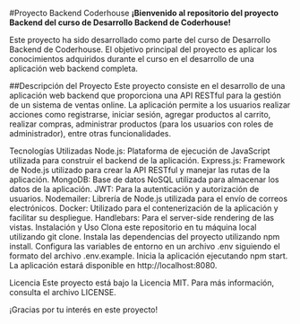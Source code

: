 #Proyecto Backend Coderhouse
**¡Bienvenido al repositorio del proyecto Backend del curso de Desarrollo Backend de Coderhouse!**

Este proyecto ha sido desarrollado como parte del curso de Desarrollo Backend de Coderhouse. El objetivo principal del proyecto es aplicar los conocimientos adquiridos durante el curso en el desarrollo de una aplicación web backend completa.

##Descripción del Proyecto
Este proyecto consiste en el desarrollo de una aplicación web backend que proporciona una API RESTful para la gestión de un sistema de ventas online. La aplicación permite a los usuarios realizar acciones como registrarse, iniciar sesión, agregar productos al carrito, realizar compras, administrar productos (para los usuarios con roles de administrador), entre otras funcionalidades.

Tecnologías Utilizadas
Node.js: Plataforma de ejecución de JavaScript utilizada para construir el backend de la aplicación.
Express.js: Framework de Node.js utilizado para crear la API RESTful y manejar las rutas de la aplicación.
MongoDB: Base de datos NoSQL utilizada para almacenar los datos de la aplicación.
JWT: Para la autenticación y autorización de usuarios.
Nodemailer: Librería de Node.js utilizada para el envío de correos electrónicos.
Docker: Utilizado para el contenerización de la aplicación y facilitar su despliegue.
Handlebars: Para el server-side rendering de las vistas.
Instalación y Uso
Clona este repositorio en tu máquina local utilizando git clone.
Instala las dependencias del proyecto utilizando npm install.
Configura las variables de entorno en un archivo .env siguiendo el formato del archivo .env.example.
Inicia la aplicación ejecutando npm start.
La aplicación estará disponible en http://localhost:8080.

Licencia
Este proyecto está bajo la Licencia MIT. Para más información, consulta el archivo LICENSE.

¡Gracias por tu interés en este proyecto!
